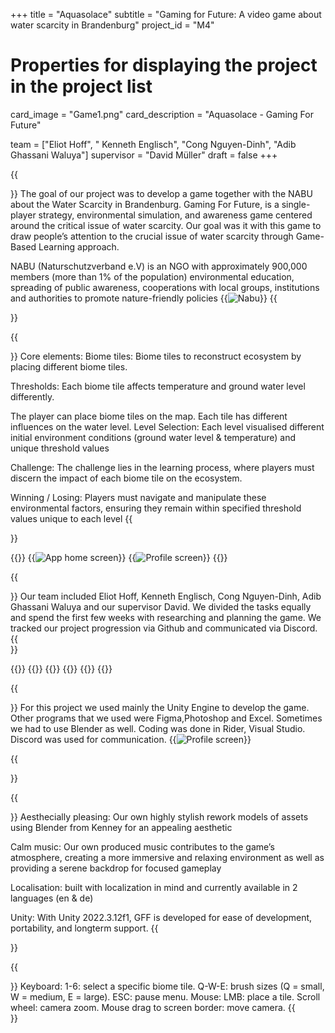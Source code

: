 +++
title = "Aquasolace"
subtitle = "Gaming for Future: A video game about water scarcity in Brandenburg"
project_id = "M4"

# Properties for displaying the project in the project list
card_image = "Game1.png"
card_description = "Aquasolace - Gaming For Future" 

team = ["Eliot Hoff", " Kenneth Englisch", "Cong Nguyen-Dinh", "Adib Ghassani Waluya"]
supervisor = "David Müller"
draft = false
+++

{{<section title="Our Goal">}}
The goal of our project was to develop a game together with the NABU about the Water Scarcity in Brandenburg. Gaming For Future, is a  single-player strategy, environmental simulation, and awareness game centered around the critical issue of water scarcity. Our goal was it with this game to draw people’s attention to the crucial issue of water scarcity through
Game-Based Learning approach.

NABU (Naturschutzverband e.V) is an NGO with approximately 900,000 members (more than 1% of the population)
environmental education, spreading of public awareness, cooperations with local groups,
institutions and authorities to promote nature-friendly policies
{{<image src="Nabu.png" alt="Nabu" caption="Nabu">}}
{{</section>}}

{{<section title="Gameplay">}}
Core elements: 
Biome tiles:
Biome tiles to reconstruct  ecosystem by placing different biome tiles.

Thresholds:
Each biome tile affects temperature and ground water level differently.


The player can place biome tiles on the map. Each tile has different influences on the water level.
Level Selection:
Each level  visualised different initial environment conditions (ground water level & temperature) and unique threshold values

Challenge:
The challenge lies in the learning process, where players must discern the impact of each biome tile on the ecosystem.

Winning / Losing:
Players must navigate and manipulate these environmental factors, ensuring they remain within specified threshold values unique to each level
{{</section>}}

{{<gallery>}}
{{<image src="Game1.png" alt="App home screen" caption="Level 1">}}
{{<image src="Game2.png" alt="Profile screen" caption="Level Selection">}}
{{</gallery>}}

{{<section title="The team">}}
Our team included Eliot Hoff, Kenneth Englisch, Cong Nguyen-Dinh, Adib Ghassani Waluya and our supervisor David.
We divided the tasks equally and spend the first few weeks with researching and planning the game. We tracked our project progression via Github and communicated via Discord.
{{</section>}} 

{{<gallery>}}
{{<team-member image="Adib.jpeg" name="Adib">}}
{{<team-member image="Cong.jpeg" name="Cong">}}
{{<team-member image="Kenneth.png" name="Kenneth">}}
{{<team-member image="Elliot.png" name="Eliot">}}
{{</gallery>}}

{{<section title="Technologies">}}
For this project we used mainly the Unity Engine to develop the game.
Other programs that we used were Figma,Photoshop and Excel. Sometimes we had to use Blender as well. Coding was done in Rider, Visual Studio.
Discord was used for communication.
{{<image src="Tech.png" alt="Profile screen" caption="Tech Stack">}}


{{</section>}} 

{{<section title="Technologies">}}
Aesthecially pleasing:
Our own highly stylish rework models of
assets using Blender from Kenney for an
appealing aesthetic

Calm music:
Our own produced music contributes to the
game’s atmosphere, creating a more immersive
and relaxing environment as well as providing
a serene backdrop for focused gameplay

Localisation:
built with localization in mind and currently
available in 2 languages (en & de)

Unity:
With Unity 2022.3.12f1, GFF is developed for
ease of development, portability, and longterm support.
{{</section>}} 

{{<section title="Keymaps">}}
Keyboard:
1-6: select a specific biome tile.
Q-W-E: brush sizes (Q = small, W = medium, E = large).
ESC: pause menu.
Mouse:
LMB: place a tile.
Scroll wheel: camera zoom.
Mouse drag to screen border: move camera.
{{</section>}} 







